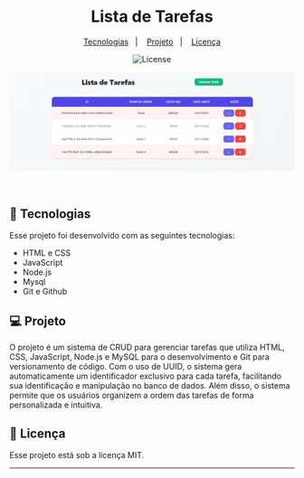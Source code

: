 <h1 align="center"> Lista de Tarefas </h1>

<p align="center">
  <a href="#-tecnologias">Tecnologias</a>&nbsp;&nbsp;&nbsp;|&nbsp;&nbsp;&nbsp;
  <a href="#-projeto">Projeto</a>&nbsp;&nbsp;&nbsp;|&nbsp;&nbsp;&nbsp;
  <a href="#memo-licença">Licença</a>
</p>

<p align="center">
  <img alt="License" src="https://img.shields.io/static/v1?label=license&message=MIT&color=49AA26&labelColor=000000">
</p>

<p align="center">
  <img alt="License" src="home.png">
</p>

<br>

## 🚀 Tecnologias

Esse projeto foi desenvolvido com as seguintes tecnologias:

- HTML e CSS
- JavaScript
- Node.js
- Mysql
- Git e Github

## 💻 Projeto

O projeto é um sistema de CRUD para gerenciar tarefas que utiliza HTML, CSS, JavaScript, Node.js e MySQL para o desenvolvimento e Git para versionamento de código. Com o uso de UUID, o sistema gera automaticamente um identificador exclusivo para cada tarefa, facilitando sua identificação e manipulação no banco de dados. Além disso, o sistema permite que os usuários organizem a ordem das tarefas de forma personalizada e intuitiva.

## :memo: Licença

Esse projeto está sob a licença MIT.

---
